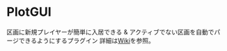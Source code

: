 # PlotGUI
区画に新規プレイヤーが簡単に入居できる &amp; アクティブでない区画を自動でパージできるようにするプラグイン
詳細は[Wiki](https://github.com/okocraft/PlotGUI/wiki)を参照。
